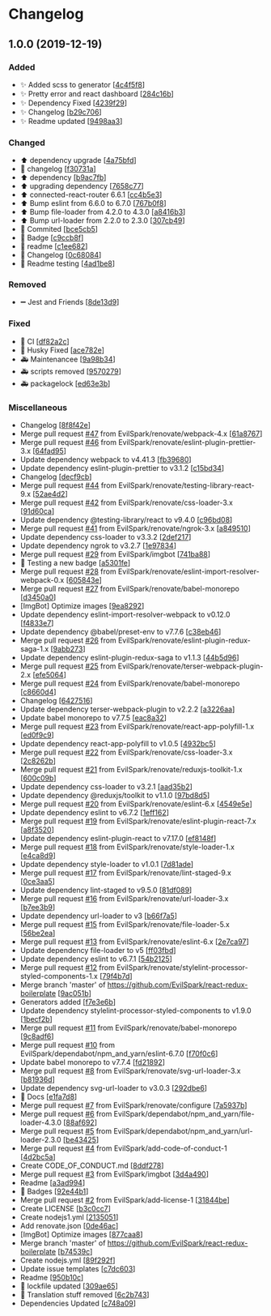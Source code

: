 # Changelog

<a name="1.0.0"></a>

## 1.0.0 (2019-12-19)

### Added

- ✨ Added scss to generator [[4c4f5f8](https://github.com/EvilSpark/Infinity-react-boilerplate/commit/4c4f5f897416705303e7827d03e448496e8325f3)]
- ✨ Pretty error and react dashboard [[284c16b](https://github.com/EvilSpark/Infinity-react-boilerplate/commit/284c16b3fac109c80f201d679c6c4b3ecdaf561c)]
- ✨ Dependency Fixed [[4239f29](https://github.com/EvilSpark/Infinity-react-boilerplate/commit/4239f294150017df77ebae8d8dec5f71c63dca01)]
- ✨ Changelog [[b29c706](https://github.com/EvilSpark/Infinity-react-boilerplate/commit/b29c70665c468b19db5b16e6107e98888ee9d0a0)]
- ✨ Readme updated [[9498aa3](https://github.com/EvilSpark/Infinity-react-boilerplate/commit/9498aa3e92cd5f0f36c6bbc6077fd51e48757316)]

### Changed

- ⬆️ dependency upgrade [[4a75bfd](https://github.com/EvilSpark/Infinity-react-boilerplate/commit/4a75bfd6220221a8662b8e74a44918c96bbabb2b)]
- 🎨 changelog [[f30731a](https://github.com/EvilSpark/Infinity-react-boilerplate/commit/f30731af89e06775eec17060dcf3a12971f8f57e)]
- ⬆️ dependency [[b9ac7fb](https://github.com/EvilSpark/Infinity-react-boilerplate/commit/b9ac7fba65c42956c454f58db0fbbb18afd877b1)]
- ⬆️ upgrading dependency [[7658c77](https://github.com/EvilSpark/Infinity-react-boilerplate/commit/7658c7799fa6a3fc443f1eecbe454a95df0b292c)]
- ⬆️ connected-react-router 6.6.1 [[cc4b5e3](https://github.com/EvilSpark/Infinity-react-boilerplate/commit/cc4b5e3670c6bb6a984011b191b741a5f503ed56)]
- ⬆️ Bump eslint from 6.6.0 to 6.7.0 [[767b0f8](https://github.com/EvilSpark/Infinity-react-boilerplate/commit/767b0f80b7c225d191ad1cc40ef1a3bd643d4731)]
- ⬆️ Bump file-loader from 4.2.0 to 4.3.0 [[a8416b3](https://github.com/EvilSpark/Infinity-react-boilerplate/commit/a8416b32360de8303bd5ef8e44ab699ab6b3fb34)]
- ⬆️ Bump url-loader from 2.2.0 to 2.3.0 [[307cb49](https://github.com/EvilSpark/Infinity-react-boilerplate/commit/307cb49a729da9e1a3025f83cb1cedfb7f92439c)]
- 🎨 Commited [[bce5cb5](https://github.com/EvilSpark/Infinity-react-boilerplate/commit/bce5cb55f7455ba6c3baab248ac77989e69c2eaa)]
- 🎨 Badge [[c9ccb8f](https://github.com/EvilSpark/Infinity-react-boilerplate/commit/c9ccb8f1cd5738e1f4959d5c7fc7e364467bce38)]
- 🎨 readme [[c1ee682](https://github.com/EvilSpark/Infinity-react-boilerplate/commit/c1ee6829c98fb4a0e3beafc0614314e16520bf31)]
- 🎨 Changelog [[0c68084](https://github.com/EvilSpark/Infinity-react-boilerplate/commit/0c68084a6d7ffcbbed0f0e4d43e066e017037088)]
- 🎨 Readme testing [[4ad1be8](https://github.com/EvilSpark/Infinity-react-boilerplate/commit/4ad1be8cbf3bc1ca7f971e5be2bf7713ca965161)]

### Removed

- ➖ Jest and Friends [[8de13d9](https://github.com/EvilSpark/Infinity-react-boilerplate/commit/8de13d91b9ba77249b7a5722bb74400d3cf36563)]

### Fixed

- 🐛 CI [[df82a2c](https://github.com/EvilSpark/Infinity-react-boilerplate/commit/df82a2c9e0e36155f87dcc24e9dd9bd46df4f330)]
- 🐛 Husky Fixed [[ace782e](https://github.com/EvilSpark/Infinity-react-boilerplate/commit/ace782ec550070e51a145a1d589a5bc30993c7d5)]
- 🚑 Maintenancee [[9a98b34](https://github.com/EvilSpark/Infinity-react-boilerplate/commit/9a98b340a2ada91facb0a6742e58add4ebbd95f0)]
- 🚑 scripts removed [[9570279](https://github.com/EvilSpark/Infinity-react-boilerplate/commit/95702799e74f0b218ad1c9265e4d6c32638a603b)]
- 🚑 packagelock [[ed63e3b](https://github.com/EvilSpark/Infinity-react-boilerplate/commit/ed63e3b6f3b0e9b4cb028d8a6622be3f8a433f05)]

### Miscellaneous

- Changelog [[8f8f42e](https://github.com/EvilSpark/Infinity-react-boilerplate/commit/8f8f42e9ac62cfd29086ee7e0c6b2ebc382ebe48)]
- Merge pull request [#47](https://github.com/EvilSpark/Infinity-react-boilerplate/issues/47) from EvilSpark/renovate/webpack-4.x [[61a8767](https://github.com/EvilSpark/Infinity-react-boilerplate/commit/61a87678ec95c103c43fe232292064515cbf1b62)]
- Merge pull request [#46](https://github.com/EvilSpark/Infinity-react-boilerplate/issues/46) from EvilSpark/renovate/eslint-plugin-prettier-3.x [[64fad95](https://github.com/EvilSpark/Infinity-react-boilerplate/commit/64fad952446008e79ff80ca987a175abf6f50350)]
- Update dependency webpack to v4.41.3 [[fb39680](https://github.com/EvilSpark/Infinity-react-boilerplate/commit/fb39680173053cf4a163a0acdd7f3bc6b8665644)]
- Update dependency eslint-plugin-prettier to v3.1.2 [[c15bd34](https://github.com/EvilSpark/Infinity-react-boilerplate/commit/c15bd3453882c007a1d29f402f9b1ae7b912638b)]
- Changelog [[decf9cb](https://github.com/EvilSpark/Infinity-react-boilerplate/commit/decf9cbeb91b5452cddf25a5de8e70f1cf16797d)]
- Merge pull request [#44](https://github.com/EvilSpark/Infinity-react-boilerplate/issues/44) from EvilSpark/renovate/testing-library-react-9.x [[52ae4d2](https://github.com/EvilSpark/Infinity-react-boilerplate/commit/52ae4d240e0a899f51efa33df0c2620eaddf9a80)]
- Merge pull request [#42](https://github.com/EvilSpark/Infinity-react-boilerplate/issues/42) from EvilSpark/renovate/css-loader-3.x [[91d60ca](https://github.com/EvilSpark/Infinity-react-boilerplate/commit/91d60cadb745c4e68095a45ea37a960c1fbd2816)]
- Update dependency @testing-library/react to v9.4.0 [[c96bd08](https://github.com/EvilSpark/Infinity-react-boilerplate/commit/c96bd08f380ba20b177a590b860cbc2675975f2b)]
- Merge pull request [#41](https://github.com/EvilSpark/Infinity-react-boilerplate/issues/41) from EvilSpark/renovate/ngrok-3.x [[a849510](https://github.com/EvilSpark/Infinity-react-boilerplate/commit/a8495101eb55b80d862a7163277391ee923e53db)]
- Update dependency css-loader to v3.3.2 [[2def217](https://github.com/EvilSpark/Infinity-react-boilerplate/commit/2def21767f5f880f277ab13f4b2ed24d9e782595)]
- Update dependency ngrok to v3.2.7 [[1e97834](https://github.com/EvilSpark/Infinity-react-boilerplate/commit/1e97834938f2b810d9ad9641de625a9709232d34)]
- Merge pull request [#29](https://github.com/EvilSpark/Infinity-react-boilerplate/issues/29) from EvilSpark/imgbot [[741ba88](https://github.com/EvilSpark/Infinity-react-boilerplate/commit/741ba88b45e596b2d23df5173a54d9536b8175e9)]
- 📝 Testing a new badge [[a5301fe](https://github.com/EvilSpark/Infinity-react-boilerplate/commit/a5301fe7d5abfe9395debf53db10390a52b4c3fa)]
- Merge pull request [#28](https://github.com/EvilSpark/Infinity-react-boilerplate/issues/28) from EvilSpark/renovate/eslint-import-resolver-webpack-0.x [[605843e](https://github.com/EvilSpark/Infinity-react-boilerplate/commit/605843e84123efaec34a2a25ac5c8b0df6450dd1)]
- Merge pull request [#27](https://github.com/EvilSpark/Infinity-react-boilerplate/issues/27) from EvilSpark/renovate/babel-monorepo [[d3450a0](https://github.com/EvilSpark/Infinity-react-boilerplate/commit/d3450a00a5982cef53a6eafbd9fbe0aa984fc4e4)]
- [ImgBot] Optimize images [[9ea8292](https://github.com/EvilSpark/Infinity-react-boilerplate/commit/9ea82927deca3e793a5ed4719ed438f6ba36784b)]
- Update dependency eslint-import-resolver-webpack to v0.12.0 [[f4833e7](https://github.com/EvilSpark/Infinity-react-boilerplate/commit/f4833e73085897416a5e9c448f604da5ade57e99)]
- Update dependency @babel/preset-env to v7.7.6 [[c38eb46](https://github.com/EvilSpark/Infinity-react-boilerplate/commit/c38eb466b52c42d276c41221550f7be2984b6d65)]
- Merge pull request [#26](https://github.com/EvilSpark/Infinity-react-boilerplate/issues/26) from EvilSpark/renovate/eslint-plugin-redux-saga-1.x [[9abb273](https://github.com/EvilSpark/Infinity-react-boilerplate/commit/9abb2730512e62636c89caf7a7c30e758293d029)]
- Update dependency eslint-plugin-redux-saga to v1.1.3 [[44b5d96](https://github.com/EvilSpark/Infinity-react-boilerplate/commit/44b5d96d39e5dafdf0f7ad73ce37267c08238587)]
- Merge pull request [#25](https://github.com/EvilSpark/Infinity-react-boilerplate/issues/25) from EvilSpark/renovate/terser-webpack-plugin-2.x [[efe5064](https://github.com/EvilSpark/Infinity-react-boilerplate/commit/efe5064d877c6f9d43b48651d80940511582d088)]
- Merge pull request [#24](https://github.com/EvilSpark/Infinity-react-boilerplate/issues/24) from EvilSpark/renovate/babel-monorepo [[c8660d4](https://github.com/EvilSpark/Infinity-react-boilerplate/commit/c8660d4da2d0413d509b2c80a7a9cc5a74f1a6d5)]
- Changelog [[6427516](https://github.com/EvilSpark/Infinity-react-boilerplate/commit/642751661a91529f7425e0384c4901a2e27bcb11)]
- Update dependency terser-webpack-plugin to v2.2.2 [[a3226aa](https://github.com/EvilSpark/Infinity-react-boilerplate/commit/a3226aabd38f85638ea53fd5feaecf3758bf1cd2)]
- Update babel monorepo to v7.7.5 [[eac8a32](https://github.com/EvilSpark/Infinity-react-boilerplate/commit/eac8a323020b843de144b04f922dc01ed0ff6936)]
- Merge pull request [#23](https://github.com/EvilSpark/Infinity-react-boilerplate/issues/23) from EvilSpark/renovate/react-app-polyfill-1.x [[ed0f9c9](https://github.com/EvilSpark/Infinity-react-boilerplate/commit/ed0f9c96e2836a83114922994938aec108998341)]
- Update dependency react-app-polyfill to v1.0.5 [[4932bc5](https://github.com/EvilSpark/Infinity-react-boilerplate/commit/4932bc5def09deb2846254bce88d359b352452f9)]
- Merge pull request [#22](https://github.com/EvilSpark/Infinity-react-boilerplate/issues/22) from EvilSpark/renovate/css-loader-3.x [[2c8262b](https://github.com/EvilSpark/Infinity-react-boilerplate/commit/2c8262bece822b32fc2840af65eee1788a0c3b56)]
- Merge pull request [#21](https://github.com/EvilSpark/Infinity-react-boilerplate/issues/21) from EvilSpark/renovate/reduxjs-toolkit-1.x [[600c09b](https://github.com/EvilSpark/Infinity-react-boilerplate/commit/600c09baf75f3e788eb326a2bdc01f19b969e4a3)]
- Update dependency css-loader to v3.2.1 [[aad35b2](https://github.com/EvilSpark/Infinity-react-boilerplate/commit/aad35b27b7ae863bb0c5730704716126d5a6d0b1)]
- Update dependency @reduxjs/toolkit to v1.1.0 [[97bd8d5](https://github.com/EvilSpark/Infinity-react-boilerplate/commit/97bd8d5c29310af1324cfd1d61cac2d241a2053f)]
- Merge pull request [#20](https://github.com/EvilSpark/Infinity-react-boilerplate/issues/20) from EvilSpark/renovate/eslint-6.x [[4549e5e](https://github.com/EvilSpark/Infinity-react-boilerplate/commit/4549e5e9ae07559042dbb9123d8a1f022bd84b6d)]
- Update dependency eslint to v6.7.2 [[1eff162](https://github.com/EvilSpark/Infinity-react-boilerplate/commit/1eff16253f1b1072c55a6354983dd8a3e8683623)]
- Merge pull request [#19](https://github.com/EvilSpark/Infinity-react-boilerplate/issues/19) from EvilSpark/renovate/eslint-plugin-react-7.x [[a8f3520](https://github.com/EvilSpark/Infinity-react-boilerplate/commit/a8f35202fd32343f2ffe9b9b380fbe025ad00588)]
- Update dependency eslint-plugin-react to v7.17.0 [[ef8148f](https://github.com/EvilSpark/Infinity-react-boilerplate/commit/ef8148facc05516a7cf075d8ec6b6531d9f55518)]
- Merge pull request [#18](https://github.com/EvilSpark/Infinity-react-boilerplate/issues/18) from EvilSpark/renovate/style-loader-1.x [[e4ca8d9](https://github.com/EvilSpark/Infinity-react-boilerplate/commit/e4ca8d9cb4c43c96dd4cf21b66caea53afd3ba00)]
- Update dependency style-loader to v1.0.1 [[7d81ade](https://github.com/EvilSpark/Infinity-react-boilerplate/commit/7d81adef53c946766f11cb29d43f13aa3654ba6f)]
- Merge pull request [#17](https://github.com/EvilSpark/Infinity-react-boilerplate/issues/17) from EvilSpark/renovate/lint-staged-9.x [[0ce3aa5](https://github.com/EvilSpark/Infinity-react-boilerplate/commit/0ce3aa5659bcd98f269163ecad65a4e40b981081)]
- Update dependency lint-staged to v9.5.0 [[81df089](https://github.com/EvilSpark/Infinity-react-boilerplate/commit/81df089300f4a62b496858f0181f40402ba886df)]
- Merge pull request [#16](https://github.com/EvilSpark/Infinity-react-boilerplate/issues/16) from EvilSpark/renovate/url-loader-3.x [[b7ee3b9](https://github.com/EvilSpark/Infinity-react-boilerplate/commit/b7ee3b979634c6cbd99e7b77bd2f89ef967c92ac)]
- Update dependency url-loader to v3 [[b66f7a5](https://github.com/EvilSpark/Infinity-react-boilerplate/commit/b66f7a56ef774c930e6009b464abd04728e4762a)]
- Merge pull request [#15](https://github.com/EvilSpark/Infinity-react-boilerplate/issues/15) from EvilSpark/renovate/file-loader-5.x [[56be2ea](https://github.com/EvilSpark/Infinity-react-boilerplate/commit/56be2ea31cbf38ebd023ef09c4a1f521e75e2335)]
- Merge pull request [#13](https://github.com/EvilSpark/Infinity-react-boilerplate/issues/13) from EvilSpark/renovate/eslint-6.x [[2e7ca97](https://github.com/EvilSpark/Infinity-react-boilerplate/commit/2e7ca971798e70457cc0dd921416ceda3756e148)]
- Update dependency file-loader to v5 [[ff03fbd](https://github.com/EvilSpark/Infinity-react-boilerplate/commit/ff03fbd5080a17f6014f87c0a5afb7713b6a0099)]
- Update dependency eslint to v6.7.1 [[54b2125](https://github.com/EvilSpark/Infinity-react-boilerplate/commit/54b21256ead1ef781db6c53247bcab14cc8fb564)]
- Merge pull request [#12](https://github.com/EvilSpark/Infinity-react-boilerplate/issues/12) from EvilSpark/renovate/stylelint-processor-styled-components-1.x [[79f4b7d](https://github.com/EvilSpark/Infinity-react-boilerplate/commit/79f4b7dab8620a18521ccdba0e357abaab88b504)]
- Merge branch &#x27;master&#x27; of https://github.com/EvilSpark/react-redux-boilerplate [[9ac051b](https://github.com/EvilSpark/Infinity-react-boilerplate/commit/9ac051b7dac74e9a37c513f362ef2027f4102830)]
- Generators added [[f7e3e6b](https://github.com/EvilSpark/Infinity-react-boilerplate/commit/f7e3e6b71e5622d08732e371d549e1c3c5395e09)]
- Update dependency stylelint-processor-styled-components to v1.9.0 [[1becf2b](https://github.com/EvilSpark/Infinity-react-boilerplate/commit/1becf2b928de64ed6fbaa819a73b0c418110a6e7)]
- Merge pull request [#11](https://github.com/EvilSpark/Infinity-react-boilerplate/issues/11) from EvilSpark/renovate/babel-monorepo [[9c8adf6](https://github.com/EvilSpark/Infinity-react-boilerplate/commit/9c8adf6e5a549db6881db6139aff7169bca386b3)]
- Merge pull request [#10](https://github.com/EvilSpark/Infinity-react-boilerplate/issues/10) from EvilSpark/dependabot/npm_and_yarn/eslint-6.7.0 [[f70f0c6](https://github.com/EvilSpark/Infinity-react-boilerplate/commit/f70f0c6bbfacbf36875938b24ab21ff154eaf9ef)]
- Update babel monorepo to v7.7.4 [[fd21892](https://github.com/EvilSpark/Infinity-react-boilerplate/commit/fd218920357cf797c0d9fc9e45e880f903615073)]
- Merge pull request [#8](https://github.com/EvilSpark/Infinity-react-boilerplate/issues/8) from EvilSpark/renovate/svg-url-loader-3.x [[b81936d](https://github.com/EvilSpark/Infinity-react-boilerplate/commit/b81936d152fd23a224e24c1b145e95d94a716b74)]
- Update dependency svg-url-loader to v3.0.3 [[292dbe6](https://github.com/EvilSpark/Infinity-react-boilerplate/commit/292dbe6651e62cd1ac107c3b20ed050746b25ab8)]
- 📝 Docs [[e1fa7d8](https://github.com/EvilSpark/Infinity-react-boilerplate/commit/e1fa7d8dd0f9884003025568edd1e0c68008ec31)]
- Merge pull request [#7](https://github.com/EvilSpark/Infinity-react-boilerplate/issues/7) from EvilSpark/renovate/configure [[7a5937b](https://github.com/EvilSpark/Infinity-react-boilerplate/commit/7a5937b1732ee1edcb3a744f7c0791714d05a132)]
- Merge pull request [#6](https://github.com/EvilSpark/Infinity-react-boilerplate/issues/6) from EvilSpark/dependabot/npm_and_yarn/file-loader-4.3.0 [[88af692](https://github.com/EvilSpark/Infinity-react-boilerplate/commit/88af69209603b50d12880abb6e57198c0a054657)]
- Merge pull request [#5](https://github.com/EvilSpark/Infinity-react-boilerplate/issues/5) from EvilSpark/dependabot/npm_and_yarn/url-loader-2.3.0 [[be43425](https://github.com/EvilSpark/Infinity-react-boilerplate/commit/be43425d8293047ddaa1c94300eafff5edc6624f)]
- Merge pull request [#4](https://github.com/EvilSpark/Infinity-react-boilerplate/issues/4) from EvilSpark/add-code-of-conduct-1 [[4d2bc5a](https://github.com/EvilSpark/Infinity-react-boilerplate/commit/4d2bc5a339c1bb382b29a17324d1d5f4ce2d6f34)]
- Create CODE_OF_CONDUCT.md [[8ddf278](https://github.com/EvilSpark/Infinity-react-boilerplate/commit/8ddf278525c8e8e51f89e2aea059f74ed8cc56ef)]
- Merge pull request [#3](https://github.com/EvilSpark/Infinity-react-boilerplate/issues/3) from EvilSpark/imgbot [[3d4a490](https://github.com/EvilSpark/Infinity-react-boilerplate/commit/3d4a490e9a8f1ccab9f085f2c2201984880c033e)]
- Readme [[a3ad994](https://github.com/EvilSpark/Infinity-react-boilerplate/commit/a3ad99466d6b80f642289ab74153843a556c3e83)]
- 📝 Badges [[92e44b1](https://github.com/EvilSpark/Infinity-react-boilerplate/commit/92e44b16195d79da667ac1882fd1564d0d0da95c)]
- Merge pull request [#2](https://github.com/EvilSpark/Infinity-react-boilerplate/issues/2) from EvilSpark/add-license-1 [[31844be](https://github.com/EvilSpark/Infinity-react-boilerplate/commit/31844bec7813499bbe8deea307655727c501503c)]
- Create LICENSE [[b3c0cc7](https://github.com/EvilSpark/Infinity-react-boilerplate/commit/b3c0cc7a061f1588946db818b5cd98fb715ab261)]
- Create nodejs1.yml [[2135051](https://github.com/EvilSpark/Infinity-react-boilerplate/commit/21350512f2f41ec6abf0901822ae45806d3458bb)]
- Add renovate.json [[0de46ac](https://github.com/EvilSpark/Infinity-react-boilerplate/commit/0de46ac978964b84fdcd7b5e168607eb6e7353c4)]
- [ImgBot] Optimize images [[877caa8](https://github.com/EvilSpark/Infinity-react-boilerplate/commit/877caa8b2f45e9a7b003a67be31d472f492480f2)]
- Merge branch &#x27;master&#x27; of https://github.com/EvilSpark/react-redux-boilerplate [[b74539c](https://github.com/EvilSpark/Infinity-react-boilerplate/commit/b74539c3a9fe38ae23c5f031ced2f340489036e1)]
- Create nodejs.yml [[89f292f](https://github.com/EvilSpark/Infinity-react-boilerplate/commit/89f292f85edeb2585e36f73a9085c58cce6c6270)]
- Update issue templates [[c7dc603](https://github.com/EvilSpark/Infinity-react-boilerplate/commit/c7dc603c263e5b46639b3b65998b0c87f5dec720)]
- Readme [[950b10c](https://github.com/EvilSpark/Infinity-react-boilerplate/commit/950b10c449bf2ba76c18c824e33bd0004085da43)]
- 📝 lockfile updated [[309ae65](https://github.com/EvilSpark/Infinity-react-boilerplate/commit/309ae65671eeed25f0c097976e8b91720199ad18)]
- 🚩 Translation stuff removed [[6c2b743](https://github.com/EvilSpark/Infinity-react-boilerplate/commit/6c2b743e13dfb761ba3494965cd37d76741e9ddf)]
- Dependencies Updated [[c748a09](https://github.com/EvilSpark/Infinity-react-boilerplate/commit/c748a09f10849f6443c9010acfeddd2b91c9d2bc)]
